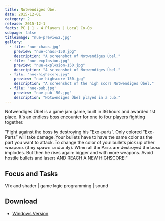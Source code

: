 ```yaml
---
title: Notwendiges Übel
date: 2015-12-01
category: 2
release: 2015-12-1
facts: PC | 1 - 4 Players | Local Co-Op
subpage: false
titleimage: "nue-preview2.jpg"
gallery:
  - file: "nue-chaos.jpg"
    preview: "nue-chaos-150.jpg"
    description: "A screenshot of Notwendiges Übel."
  - file: "nue-explosion.jpg"
    preview: "nue-explosion-150.jpg"
    description: "A screenshot of Notwendiges Übel."
  - file: "nue-highscore.jpg"
    preview: "nue-highscore-150.jpg"
    description: "A screenshot of the high score Notwendiges Übel."
  - file: "nue-pub.jpg"
    preview: "nue-pub-150.jpg"
    description: "Notwendiges Übel played in a pub."
---
```


Notwendiges Übel is a game jam game, built in 36 hours and awarded 1st place. It's an endless boss encounter for one to four players fighting together.

"Fight against the boss by destroying his “Exo-parts”.
Only colored “Exo-Parts” will take damage. Your bullets have to have the same color as the part you want to attack.
To change the color of your bullets pick up other weapons (they spawn randomly).
When all the Parts are destroyed the boss implodes. But then he rises again: bigger and with more weapons.
Avoid hostile bullets and lasers AND REACH A NEW HIGHSCORE!"

## Focus and Tasks
Vfx and shader | game logic programming | sound

## Download
* [Windows Version](ILL_STILL.zip)